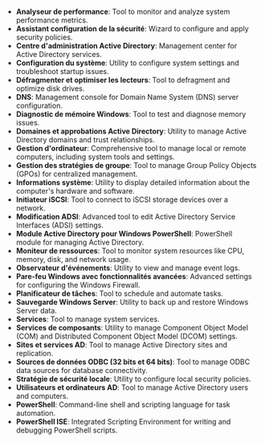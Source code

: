 - **Analyseur de performance**: Tool to monitor and analyze system performance metrics.
- **Assistant configuration de la sécurité**: Wizard to configure and apply security policies.
- **Centre d'administration Active Directory**: Management center for Active Directory services.
- **Configuration du système**: Utility to configure system settings and troubleshoot startup issues.
- **Défragmenter et optimiser les lecteurs**: Tool to defragment and optimize disk drives.
- **DNS**: Management console for Domain Name System (DNS) server configuration.
- **Diagnostic de mémoire Windows**: Tool to test and diagnose memory issues.
- **Domaines et approbations Active Directory**: Utility to manage Active Directory domains and trust relationships.
- **Gestion d'ordinateur**: Comprehensive tool to manage local or remote computers, including system tools and settings.
- **Gestion des stratégies de groupe**: Tool to manage Group Policy Objects (GPOs) for centralized management.
- **Informations système**: Utility to display detailed information about the computer's hardware and software.
- **Initiateur iSCSI**: Tool to connect to iSCSI storage devices over a network.
- **Modification ADSI**: Advanced tool to edit Active Directory Service Interfaces (ADSI) settings.
- **Module Active Directory pour Windows PowerShell**: PowerShell module for managing Active Directory.
- **Moniteur de ressources**: Tool to monitor system resources like CPU, memory, disk, and network usage.
- **Observateur d'événements**: Utility to view and manage event logs.
- **Pare-feu Windows avec fonctionnalités avancées**: Advanced settings for configuring the Windows Firewall.
- **Planificateur de tâches**: Tool to schedule and automate tasks.
- **Sauvegarde Windows Server**: Utility to back up and restore Windows Server data.
- **Services**: Tool to manage system services.
- **Services de composants**: Utility to manage Component Object Model (COM) and Distributed Component Object Model (DCOM) settings.
- **Sites et services AD**: Tool to manage Active Directory sites and replication.
- **Sources de données ODBC (32 bits et 64 bits)**: Tool to manage ODBC data sources for database connectivity.
- **Stratégie de sécurité locale**: Utility to configure local security policies.
- **Utilisateurs et ordinateurs AD**: Tool to manage Active Directory users and computers.
- **PowerShell**: Command-line shell and scripting language for task automation.
- **PowerShell ISE**: Integrated Scripting Environment for writing and debugging PowerShell scripts.